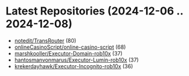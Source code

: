 # Latest Repositories (2024-12-06 .. 2024-12-08)

- [notedit/TransRouter](https://github.com/notedit/TransRouter) (80)
- [onlineCasinoScript/online-casino-script](https://github.com/onlineCasinoScript/online-casino-script) (68)
- [marshkooller/Executor-Domain-rob10x](https://github.com/marshkooller/Executor-Domain-rob10x) (37)
- [hantosmanvonmarus/Executor-Lumin-rob10x](https://github.com/hantosmanvonmarus/Executor-Lumin-rob10x) (37)
- [krekerdayhawk/Executor-Incognito-rob10x](https://github.com/krekerdayhawk/Executor-Incognito-rob10x) (36)
